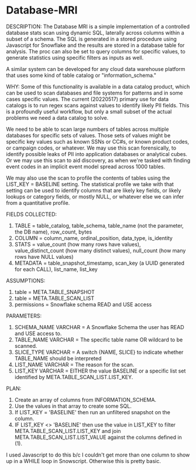 # Database-MRI

DESCRIPTION:
The Database MRI is a simple implementation of a controlled database stats scan using dynamic SQL, laterally across columns within a subset of a schema. The SQL is generated in a stored procedure using Javascript for Snowflake and the results are stored in a database table for analysis.  The proc can also be set to query columns for specific values, to generate statistics using specific filters as inputs as well.
 
A similar system can be developed for any cloud data warehouse platform that uses some kind of table catalog or "information_schema."

WHY: 
Some of this functionality is available in a data catalog product, which can be used to scan databases and file systems for patterns and in some cases specific 
values. The current (20220517) primary use for data catalogs is to run regex scans against values to identify likely PII fields. This is a profoundly useful 
workflow, but only a small subset of the actual problems we need a data catalog to solve.
    
We need to be able to scan large numbers of tables across multiple databases for specific sets of values. Those sets of values might be specific key values such 
as known SSNs or CC#s, or known product codes, or campaign codes, or whatever. We may use this scan forensically, to identify possible leaks of PII into application 
databases or analytical cubes. Or we may use this scan to aid discovery, as when we're tasked with finding event codes in an implicit event
model spread across 1000 tables.
    
We may also use the scan to profile the contents of tables using the LIST_KEY = BASELINE setting.  The statistical profile we take with that setting can be used to identify columns that are likely key fields, or likely lookups or category fields, or mostly NULL, or whatever else we can infer from a quantitative profile. 
    
FIELDS COLLECTED:
1. TABLE = table_catalog, table_schema, table_name (not the parameter, the DB name), row_count, bytes
2. COLUMN = column_name, ordinal_position, data_type, is_identity
3. STATS = value_count (how many rows have values), value_distinct_count (how many distinct values), null_count (how many rows have NULL values)
4. METADATA = table_snapshot_timestamp, scan_key (a UUID generated for each CALL), list_name, list_key
    
ASSUMPTIONS:
1. table = META.TABLE_SNAPSHOT
2. table = META.TABLE_SCAN_LIST
3. permissions = Snowflake schema READ and USE access
    
PARAMETERS:
1. SCHEMA_NAME VARCHAR = A Snowflake Schema the user has READ and USE access to.
2. TABLE_NAME VARCHAR = The specific table name OR wildcard to be scanned.
3. SLICE_TYPE VARCHAR = A switch {NAME, SLICE} to indicate whether TABLE_NAME should be interpreted 
4. LIST_NAME VARCHAR = The reason for the scan.
5. LIST_KEY VARCHAR = EITHER the value BASELINE or a specific list set identified by META.TABLE_SCAN_LIST.LIST_KEY.

PLAN:
1. Create an array of columns from INFORMATION_SCHEMA.
2. Use the values in that array to create some SQL.
3. If LIST_KEY = 'BASELINE' then run an unfiltered snapshot on the column.
4. IF LIST_KEY <> 'BASELINE' then use the value in LIST_KEY to filter META.TABLE_SCAN_LIST.LIST_KEY and join META.TABLE_SCAN_LIST.LIST_VALUE against the columns defined in (1).
    
I used Javascript to do this b/c I couldn't get more than one column to show up in a WHILE loop in Snowscript. Otherwise this is pretty basic.   
    
    
